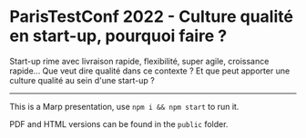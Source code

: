 # ParisTestConf 2022 - Culture qualité en start-up, pourquoi faire ?

Start-up rime avec livraison rapide, flexibilité, super agile, croissance rapide... Que veut dire qualité dans ce contexte ? Et que peut apporter une culture qualité au sein d'une start-up ?

---

This is a Marp presentation, use `npm i && npm start` to run it.

PDF and HTML versions can be found in the `public` folder.
